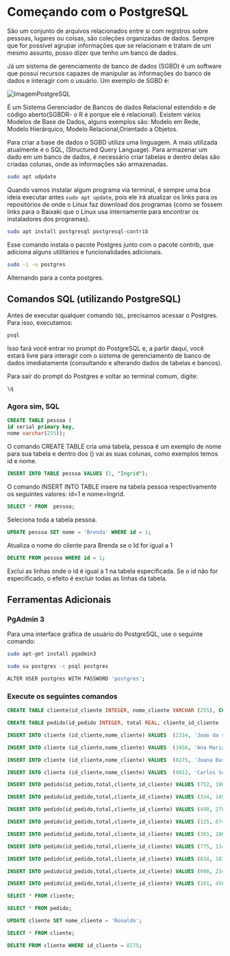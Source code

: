 # Começando com o PostgreSQL

São um conjunto de arquivos relacionados entre si com registros sobre pessoas, lugares ou coisas, são coleções organizadas de dados. Sempre que for possível agrupar informações que se relacionam e tratam de um mesmo assunto, posso dizer que tenho um banco de dados.

Já um sistema de gerenciamento de banco de dados (SGBD) é um software que possui recursos capazes de manipular as informações do banco de dados e interagir com o usuário. Um exemplo de SGBD é:

![ImagemPostgreSQL](https://lh4.googleusercontent.com/ZthMHOYo9r5QnYduoOBsdzGoUhQ69PieuabvgA27bd8lBuI4QMi2-uY66wWxxELL1kXti140zD0ZEmlVKmonMHc8fScH3QoqGfkefveKvwprj49otRV8OOr_RBfkXSPZ6E0CkVjJ)

É um Sistema Gerenciador de Bancos de dados Relacional estendido e de código aberto(SGBDR- o R é porque ele é relacional). Existem vários Modelos de Base de Dados, alguns exemplos são: Modelo em Rede, Modelo Hierárquico, Modelo Relacional,Orientado a Objetos.

Para criar a base de dados o SGBD utiliza uma linguagem. A mais utilizada atualmente é o SQL, (Structured Query Language). Para armazenar um dado em um banco de dados, é necessário criar tabelas e dentro delas são criadas colunas, onde as informações são armazenadas.

```bash
sudo apt udpdate
```

Quando vamos instalar algum programa via terminal, é sempre uma boa ideia executar antes `sudo apt update`, pois ele irá atualizar os links para os repositórios de onde o Linux faz download dos programas (como se fossem links para o Baixaki que o Linux usa internamente para encontrar os instaladores dos programas).

```bash
sudo apt install postgresql postgresql-contrib
```

Esse comando instala o pacote Postgres junto com o pacote contrib, que adiciona alguns utilitários e funcionalidades adicionais.

```bash
sudo -i -u postgres
```

Alternando para a conta postgres.

## Comandos SQL (utilizando PostgreSQL)

Antes de executar qualquer comando `SQL`, precisamos acessar o Postgres. Para isso, executamos:

```bash
psql
```

Isso fará você entrar no prompt do PostgreSQL e, a partir daqui, você estará livre para interagir com o sistema de gerenciamento de banco de dados imediatamente (consultando e alterando dados de tabelas e bancos).

Para sair do prompt do Postgres e voltar ao terminal comum, digite:

```bash
\q
```

### Agora sim, SQL

```sql
CREATE TABLE pessoa (
id serial primary key,
nome varchar(255));
```

O comando CREATE TABLE cria uma tabela, pessoa é um exemplo de nome para sua tabela e dentro dos () vai as suas colunas, como exemplos temos id e nome.

```sql
INSERT INTO TABLE pessoa VALUES (1, "Ingrid");
```

O comando INSERT INTO TABLE insere na tabela pessoa respectivamente os seguintes valores: id=1 e nome=Ingrid.

```sql
SELECT * FROM  pessoa;
```

Seleciona toda a tabela pessoa.

```sql
UPDATE pessoa SET nome = 'Brenda' WHERE id = 1;
```

Atualiza o nome do cliente para Brenda se o Id for igual a 1

```sql
DELETE FROM pessoa WHERE id = 1;
```

Exclui as linhas onde o id é igual a 1 na tabela especificada. Se o id não for especificado, o efeito é excluir todas as linhas da tabela.

## Ferramentas Adicionais

### PgAdmin 3

Para uma interface gráfica de usuário do PostgreSQL, use o seguinte comando:

```bash
sudo apt-get install pgadmin3
```

```bash
sudo su postgres -c psql postgres
```

```bash
ALTER USER postgres WITH PASSWORD 'postgres';
```

### Execute os seguintes comandos

```sql
CREATE TABLE cliente(id_cliente INTEGER, nome_cliente VARCHAR (255), CONSTRAINT pk_id_cliente PRIMARY KEY (id_cliente));

CREATE TABLE pedido(id_pedido INTEGER, total REAL, cliente_id_cliente  INTEGER, FOREIGN KEY(cliente_id_cliente) REFERENCES cliente(id_cliente));

INSERT INTO cliente (id_cliente,nome_cliente) VALUES  (2334, 'Joao da silva');

INSERT INTO cliente (id_cliente,nome_cliente) VALUES  (3456, 'Ana Maria Braga');

INSERT INTO cliente (id_cliente,nome_cliente) VALUES  (8275, 'Joana Barcelos Veiga');

INSERT INTO cliente (id_cliente,nome_cliente) VALUES  (9812, 'Carlos Schallenberger');

INSERT INTO pedido(id_pedido,total,cliente_id_cliente) VALUES (752, 100.23, 2334);

INSERT INTO pedido(id_pedido,total,cliente_id_cliente) VALUES (334, 1456.00, 2334);

INSERT INTO pedido(id_pedido,total,cliente_id_cliente) VALUES (498, 278.98, 9812);

INSERT INTO pedido(id_pedido,total,cliente_id_cliente) VALUES (125, 874.98, 9812);

INSERT INTO pedido(id_pedido,total,cliente_id_cliente) VALUES (365, 286.30, 9812);

INSERT INTO pedido(id_pedido,total,cliente_id_cliente) VALUES (775, 134.54, 9812);

INSERT INTO pedido(id_pedido,total,cliente_id_cliente) VALUES (834, 187.34, 3456);

INSERT INTO pedido(id_pedido,total,cliente_id_cliente) VALUES (998, 234.34, 8275);

INSERT INTO pedido(id_pedido,total,cliente_id_cliente) VALUES (101, 456.87, 8275);

SELECT * FROM cliente;

SELECT * FROM pedido;

UPDATE cliente SET nome_cliente = 'Ronaldo';

SELECT * FROM cliente;

DELETE FROM cliente WHERE id_cliente = 8275;
```

